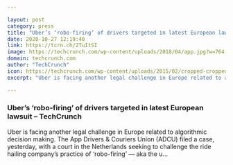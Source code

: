 ```yaml
---

layout: post
category: press
title: "Uber’s ‘robo-firing’ of drivers targeted in latest European lawsuit"
date: 2020-10-27 12:19:40
link: https://tcrn.ch/2TuItSI
image: https://techcrunch.com/wp-content/uploads/2018/04/app.jpg?w=764
domain: techcrunch.com
author: "TechCrunch"
icon: https://techcrunch.com/wp-content/uploads/2015/02/cropped-cropped-favicon-gradient.png?w=180
excerpt: "Uber is facing another legal challenge in Europe related to algorithmic decision making. The App Drivers &amp; Couriers Union (ADCU) filed a case, yesterday, with a court in the Netherlands seeking to challenge the ride hailing company’s practice of ‘robo-firing’ — aka the u…"

---
```


### Uber’s ‘robo-firing’ of drivers targeted in latest European lawsuit – TechCrunch

Uber is facing another legal challenge in Europe related to algorithmic decision making. The App Drivers &amp; Couriers Union (ADCU) filed a case, yesterday, with a court in the Netherlands seeking to challenge the ride hailing company’s practice of ‘robo-firing’ — aka the u…